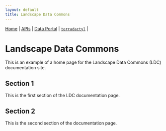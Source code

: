 ```yaml
---
layout: default
title: Landscape Data Commons
---
```

[Home](./) | [APIs](./apis.html) | [Data Portal](./data-portal.html) | [`terradactyl`](./terradactyl.html) |

# Landscape Data Commons

This is an example of a home page for the Landscape Data Commons (LDC) documentation site.

## Section 1

This is the first section of the LDC documentation page.

## Section 2

This is the second section of the documentation page.
